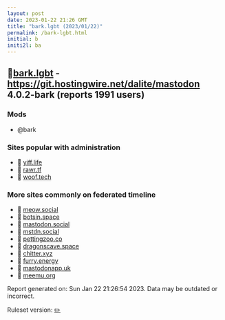 ```yaml
---
layout: post
date: 2023-01-22 21:26 GMT
title: "bark.lgbt (2023/01/22)"
permalink: /bark-lgbt.html
initial: b
initi2l: ba
---
```


## 🐘[bark.lgbt](https://bark.lgbt) - https://git.hostingwire.net/dalite/mastodon 4.0.2-bark (reports 1991 users)

### Mods
 * @bark

### Sites popular with administration

* 🐘 [yiff.life](/yiff-life.html)
* 🐘 [rawr.tf](/rawr-tf.html)
* 🐘 [woof.tech](/woof-tech.html)

### More sites commonly on federated timeline

* 🐘 [meow.social](/meow-social.html)
* 🐘 [botsin.space](/botsin-space.html)
* 🐘 [mastodon.social](/mastodon-social.html)
* 🐘 [mstdn.social](/mstdn-social.html)
* 🐘 [pettingzoo.co](/pettingzoo-co.html)
* 🐘 [dragonscave.space](/dragonscave-space.html)
* 🐘 [chitter.xyz](/chitter-xyz.html)
* 🐘 [furry.energy](/furry-energy.html)
* 🐘 [mastodonapp.uk](/mastodonapp-uk.html)
* 🐘 [meemu.org](/meemu-org.html)

Report generated on: Sun Jan 22 21:26:54 2023. Data may be outdated or incorrect.

Ruleset version: [✏️](/version-pencil)
